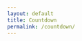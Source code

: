 ```yaml
---
layout: default
title: Countdown
permalink: /countdown/
---
```


<p id="countdown"></p>

<script>
var countDownDate = new Date("Jun 17, 2021 17:00:00").getTime();

var x = setInterval(function() {

  var now = new Date().getTime();
  var distance = countDownDate - now;
  var days = Math.floor(distance / (1000 * 60 * 60 * 24));
  var hours = Math.floor((distance % (1000 * 60 * 60 * 24)) / (1000 * 60 * 60));
  var minutes = Math.floor((distance % (1000 * 60 * 60)) / (1000 * 60));
  var seconds = Math.floor((distance % (1000 * 60)) / 1000);

  document.getElementById("countdown").innerHTML = days + "d " + hours + "h " + minutes + "m " + seconds + "s ";

  if (distance < 0) {
    clearInterval(x);
    document.getElementById("countdown").innerHTML = "Aqua Time!";
  }
}, 1000);
</script>
